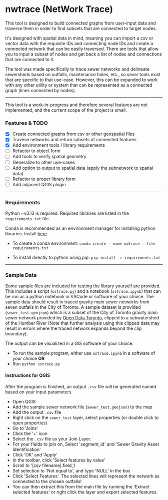 # nwtrace (NetWork Trace)
This tool is designed to build connected graphs from user-input data and traverse them in order to find subsets that are connected to target nodes. 

It's designed with spatial data in mind, meaning you can import a csv or vector data with the requisite IDs and connecting node IDs and create a connected network that can be easily traversed. There are tools that allow you to input a subset of nodes and get back a list of nodes and connections that are connected to it.

The tool was made specifically to trace sewer networks and delineate sewersheds based on outfalls, maintenance holes, etc., so sever tools exist that are specific to that use-case. However, this can be expanded to work with any other utility or system that can be represented as a connected graph (lines connected by nodes).

---

This tool is a work-in-progress and therefore several features are not implemented, and the current scope of the project is small.

### Features & TODO
- [X] Create connected graphs from csv or other geospatial files
- [X] Travese networks and return subsets of connected features
- [X] Add environment tools / library requirements
- [ ] Refactor to object form
- [ ] Add tools to verify spatial geometry
- [ ] Generalize to other use-cases
- [ ] Add option to output to spatial data (apply the subnetwork to spatial data)
- [ ] Refactor to proper library form
- [ ] Add adjacent QGIS plugin

---

### Requirements
Python ~v3.13 is required. 
Required libraries are listed in the `requirements.txt` file. 

Conda is recommended as an environment manager for installing python libraries. Install [here](https://www.anaconda.com/docs/getting-started/miniconda/main).

- To create a conda environment:
`conda create --name nwtrace --file requirements.txt`

- To install directly to python using pip:
`pip install -r requirements.txt`

---

### Sample Data
Some sample files are included for testing the library yourself are provided. This includes a script (`sstrace.py`) and a notebook (`sstrace.ipynb`) that can be run as a python notebook in VSCode or software of your choice. The sample data should result in traced gravity main sewer networks from seven outfalls in the City of Toronto. A sample dataset is provided (`sewer_test.geojson`) which is a subset of the City of Toronto gravity main sewer network provided by [Open Data Toronto](https://open.toronto.ca/dataset/sewer-gravity-mains/), clipped to a subwatershed of the Humber River (Note that further analysis using this clipped data may result in errors where the traced network expands beyond the clip boundary).

The output can be visualized in a GIS software of your choice.

- To run the sample program, either use `sstrace.ipynb` in a software of your choice
**OR**
- Run `python sstrace.py` 

#### Instructions for QGIS

After the program is finished, an output `.csv` file will be generated named based on your input parameters.

- Open QGIS
- Add the sample sewer network file (`sewer_test.geojson`) to the map
- Add the output `.csv` file
- Right click on the `sewer_test` layer, select properties (or double click to open properties)
- Go to 'Joins'
- Click the '+' icon
- Select the `.csv` file as your Join Layer.
- For your fields to join on, Select 'segment_id' and 'Sewer Gravity Asset Identification'
- Click 'OK' and 'Apply'
- In the toolbar, click 'Select features by value'
- Scroll to '[csv filename].field_1
- Set selection to 'Not equal to', and type 'NULL' in the box
- Click 'Select Features'. The selected lines will represent the network as connected to the chosen outfalls!
- You can then extract this from the main file by running the 'Extract selected features' or right click the layer and export selected features.